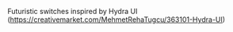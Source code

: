 Futuristic switches inspired by Hydra UI (https://creativemarket.com/MehmetRehaTugcu/363101-Hydra-UI)
